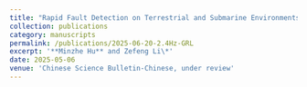 ```yaml
---
title: "Rapid Fault Detection on Terrestrial and Submarine Environments with Fiber-Optic Sensing"
collection: publications
category: manuscripts
permalink: /publications/2025-06-20-2.4Hz-GRL
excerpt: '**Minzhe Hu** and Zefeng Li\*'
date: 2025-05-06
venue: 'Chinese Science Bulletin-Chinese, under review'
---
```

